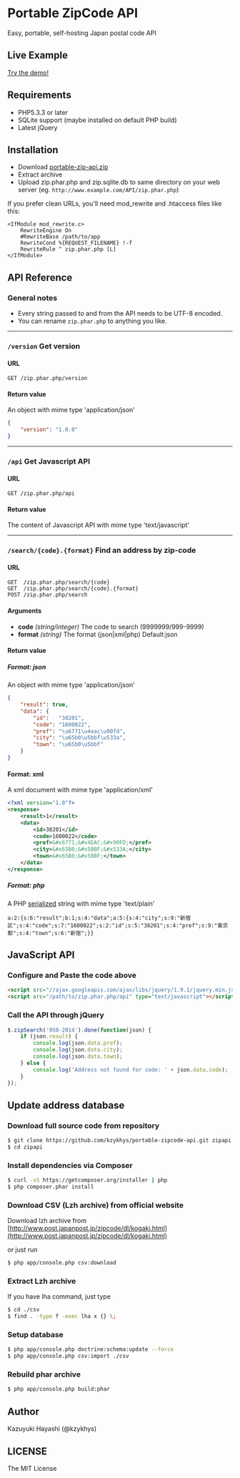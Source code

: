 Portable ZipCode API
====================

Easy, portable, self-hosting Japan postal code API

Live Example
-------------------------------------------------------------------------------------------------------

[Try the demo!](http://zipapi.pagodabox.com/)

Requirements
-------------------------------------------------------------------------------------------------------

* PHP5.3.3 or later
* SQLite support (maybe installed on default PHP build)
* Latest jQuery

Installation
-------------------------------------------------------------------------------------------------------

* Download [portable-zip-api.zip](http://kzykhys.github.com/portable-zipcode-api/releases/portable-zip-api.zip)
* Extract archive
* Upload zip.phar.php and zip.sqlite.db to same directory on your web server (eg. `http://www.example.com/API/zip.phar.php`)

If you prefer clean URLs, you'll need mod_rewrite and .htaccess files like this:

```
<IfModule mod_rewrite.c>
    RewriteEngine On
    #RewriteBase /path/to/app
    RewriteCond %{REQUEST_FILENAME} !-f
    RewriteRule ^ zip.phar.php [L]
</IfModule>
```

API Reference
-------------------------------------------------------------------------------------------------------

### General notes

* Every string passed to and from the API needs to be UTF-8 encoded.
* You can rename `zip.phar.php` to anything you like.

-------------------------------------------------------------------------------------------------------

### `/version` Get version

#### URL

```
GET /zip.phar.php/version
```

#### Return value

An object with mime type 'application/json'

``` json
{
    "version": "1.0.0"
}
```

-------------------------------------------------------------------------------------------------------

### `/api` Get Javascript API

#### URL

```
GET /zip.phar.php/api
```

#### Return value

The content of Javascript API with mime type 'text/javascript'

-------------------------------------------------------------------------------------------------------

### `/search/{code}.{format}` Find an address by zip-code

#### URL

```
GET  /zip.phar.php/search/{code}
GET  /zip.phar.php/search/{code}.{format}
POST /zip.phar.php/search
```

#### Arguments

* **code** *(string/integer)* The code to search (9999999/999-9999)
* **format** *(string)* The format (json|xml|php) Default:json

#### Return value

##### Format: json

An object with mime type 'application/json'

``` json
{
    "result": true,
    "data": {
        "id":   "38201",
        "code": "1600022",
        "pref": "\u6771\u4eac\u90fd",
        "city": "\u65b0\u5bbf\u533a",
        "town": "\u65b0\u5bbf"
    }
}
```

#### Format: xml

A xml document with mime type 'application/xml'

``` xml
<?xml version="1.0"?>
<response>
    <result>1</result>
    <data>
        <id>38201</id>
        <code>1600022</code>
        <pref>&#x6771;&#x4EAC;&#x90FD;</pref>
        <city>&#x65B0;&#x5BBF;&#x533A;</city>
        <town>&#x65B0;&#x5BBF;</town>
    </data>
</response>
```

##### Format: php

A PHP [serialized](http://www.php.net/manual/en/function.serialize.php) string with mime type 'text/plain'

```
a:2:{s:6:"result";b:1;s:4:"data";a:5:{s:4:"city";s:9:"新宿区";s:4:"code";s:7:"1600022";s:2:"id";s:5:"38201";s:4:"pref";s:9:"東京都";s:4:"town";s:6:"新宿";}}
```

JavaScript API
-------------------------------------------------------------------------------------------------------

### Configure and Paste the code above

``` html
<script src="//ajax.googleapis.com/ajax/libs/jquery/1.9.1/jquery.min.js"></script>
<script src="/path/to/zip.phar.php/api" type="text/javascript"></script>
```

### Call the API through jQuery

``` javascript
$.zipSearch('950-2014').done(function(json) {
    if (json.result) {
        console.log(json.data.pref);
        console.log(json.data.city);
        console.log(json.data.town);
    } else {
        console.log('Address not found for code: ' + json.data.code);
    }
});
```

Update address database
-------------------------------------------------------------------------------------------------------

### Download full source code from repository

``` sh
$ git clone https://github.com/kzykhys/portable-zipcode-api.git zipapi
$ cd zipapi
```

### Install dependencies via Composer

``` sh
$ curl -sS https://getcomposer.org/installer | php
$ php composer.phar install
```

### Download CSV (Lzh archive) from official website

Download lzh archive from [http://www.post.japanpost.jp/zipcode/dl/kogaki.html](http://www.post.japanpost.jp/zipcode/dl/kogaki.html)

or just run

``` sh
$ php app/console.php csv:download
```

### Extract Lzh archive

If you have lha command, just type

``` sh
$ cd ./csv
$ find . -type f -exec lha x {} \;
```

### Setup database

``` sh
$ php app/console.php doctrine:schema:update --force
$ php app/console.php csv:import ./csv
```

### Rebuild phar archive

``` sh
$ php app/console.php build:phar
```

Author
-------------------------------------------------------------------------------------------------------

Kazuyuki Hayashi (@kzykhys)

LICENSE
-------------------------------------------------------------------------------------------------------

The MIT License
